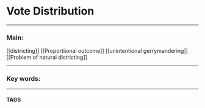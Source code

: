 # Vote Distribution


---
### Main:

[[districting]]
[[Proportiional outcome]]
[[unintentional gerrymandering]]
[[Problem of natural districting]]

---

### Key words:

---
#### TAGS